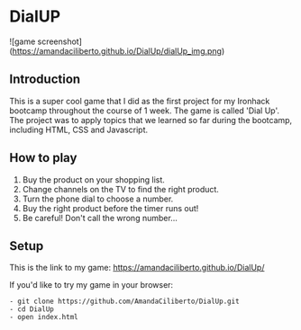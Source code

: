 # DialUP
![game screenshot] (https://amandaciliberto.github.io/DialUp/dialUp_img.png)

## Introduction

This is a super cool game that I did as the first project for my Ironhack bootcamp throughout the course of 1 week. The game is called 'Dial Up'. The project was to apply topics that we learned so far during the bootcamp, including HTML, CSS and Javascript.

## How to play
1. Buy the product on your shopping list.
2. Change channels on the TV to find the right product.
3. Turn the phone dial to choose a number.
4. Buy the right product before the timer runs out!
5. Be careful! Don't call the wrong number...

## Setup
This is the link to my game: https://amandaciliberto.github.io/DialUp/

If you'd like to try my game in your browser:
```
- git clone https://github.com/AmandaCiliberto/DialUp.git
- cd DialUp
- open index.html
```


